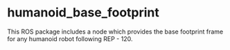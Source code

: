 # humanoid_base_footprint
This ROS package includes a node which provides the base footprint frame for any humanoid robot following REP - 120.
